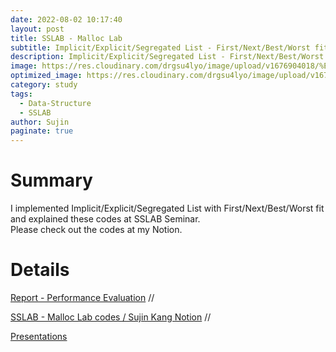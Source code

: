 ```yaml
---
date: 2022-08-02 10:17:40
layout: post
title: SSLAB - Malloc Lab
subtitle: Implicit/Explicit/Segregated List - First/Next/Best/Worst fit
description: Implicit/Explicit/Segregated List - First/Next/Best/Worst fit
image: https://res.cloudinary.com/drgsu4lyo/image/upload/v1676904018/%ED%99%94%EB%A9%B4_%EC%BA%A1%EC%B2%98_2023-02-20_233938_zg6neh.jpg
optimized_image: https://res.cloudinary.com/drgsu4lyo/image/upload/v1676904018/%ED%99%94%EB%A9%B4_%EC%BA%A1%EC%B2%98_2023-02-20_233938_zg6neh.jpg
category: study
tags:
  - Data-Structure
  - SSLAB
author: Sujin
paginate: true
---
```

<h1>Summary</h1>
I implemented Implicit/Explicit/Segregated List with First/Next/Best/Worst fit and explained these codes at SSLAB Seminar.<br/>
Please check out the codes at my Notion.

<h1>Details</h1>

[Report - Performance Evaluation](https://drive.google.com/file/d/1iHm4uth1MVBnExmbeBN6aj78rD8vmVI9/view?usp=sharing) //

[SSLAB - Malloc Lab codes / Sujin Kang Notion](https://waterjin.notion.site/SSLAB-Malloc-Lab-4c035618a04345e88f09683a26efc0d6) //

[Presentations](https://docs.google.com/presentation/d/1iaXYrcM3BsXhadlx0uESUKHvBtj3nZOdbdqDyismxMk/edit?usp=sharing)
